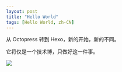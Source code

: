 ```yaml
---
layout: post
title: "Hello World"
tags: [Hello World, zh-CN]
---
```


从 Octopress 转到 Hexo，新的开始，新的不同。

它将仅是一个技术博，只做好这一件事。

![](http://2bab-images.lastmayday.com/blog/2014-12-10-hello-world-avatar.jpeg)

